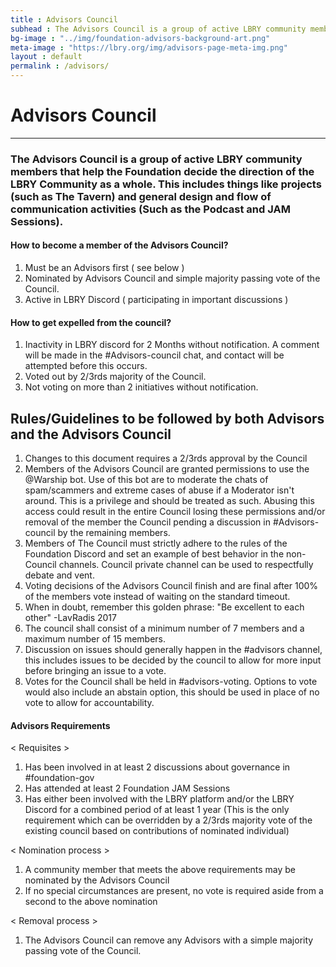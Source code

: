 ```yaml
---
title : Advisors Council
subhead : The Advisors Council is a group of active LBRY community members that help the Foundation decide the direction of the LBRY Community as a whole.💸
bg-image : "../img/foundation-advisors-background-art.png"
meta-image : "https://lbry.org/img/advisors-page-meta-img.png"
layout : default
permalink : /advisors/
---
```


# Advisors Council 
---
### The Advisors Council is a group of active LBRY community members that help the Foundation decide the direction of the LBRY Community as a whole. This includes things like projects (such as The Tavern) and general design and flow of communication activities (Such as the Podcast and JAM Sessions).

#### How to become a member of the Advisors Council?
1. Must be an Advisors first ( see below )
2. Nominated by Advisors Council and simple majority passing vote of the Council.
3. Active in LBRY Discord ( participating in important discussions )

#### How to get expelled from the council?
1. Inactivity in LBRY discord for 2 Months without notification. A comment will be made in the #Advisors-council chat, and contact will be attempted before this occurs.
2. Voted out by 2/3rds majority of the Council.
3. Not voting on more than 2 initiatives without notification.

## Rules/Guidelines to be followed by both Advisors and the Advisors Council
1. Changes to this document requires a 2/3rds approval by the Council
2. Members of the Advisors Council are granted permissions to use the @Warship bot. Use of this bot are to moderate the chats of spam/scammers and extreme cases of abuse if a Moderator isn't around. This is a privilege and should be treated as such. Abusing this access could result in the entire Council losing these permissions and/or removal of the member the Council pending a discussion in #Advisors-council by the remaining members. 
3. Members of The Council must strictly adhere to the rules of the Foundation Discord and set an example of best behavior in the non-Council channels. Council private channel can be used to respectfully debate and vent.
4. Voting decisions of the Advisors Council finish and are final after 100% of the members vote instead of waiting on the standard timeout.
5. When in doubt, remember this golden phrase: "Be excellent to each other" -LavRadis 2017
6. The council shall consist of a minimum number of 7 members and a maximum number of 15 members.
7. Discussion on issues should generally happen in the #advisors channel, this includes issues to be decided by the council to allow for more input before bringing an issue to a vote.
8. Votes for the Council shall be held in #advisors-voting. Options to vote would also include an abstain option, this should be used in place of no vote to allow for accountability.

#### Advisors Requirements

< Requisites > 
  1. Has been involved in at least 2 discussions about governance in #foundation-gov
  2. Has attended at least 2 Foundation JAM Sessions
  3. Has either been involved with the LBRY platform and/or the LBRY Discord for a combined period of at least 1 year (This is the only requirement which can be overridden by a 2/3rds majority vote of the existing council based on contributions of nominated individual)

< Nomination process >
  1. A community member that meets the above requirements may be nominated by the Advisors Council
  2. If no special circumstances are present, no vote is required aside from a second to the above nomination

< Removal process >
  1. The Advisors Council can remove any Advisors with a simple majority passing vote of the Council.
